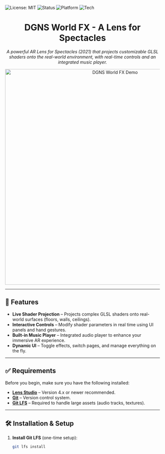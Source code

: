 ![License: MIT](https://img.shields.io/badge/License-MIT-yellow.svg)
![Status](https://img.shields.io/badge/Status-Active-brightgreen.svg)
![Platform](https://img.shields.io/badge/Platform-Snap_Spectacles_2021-blue.svg)
![Tech](https://img.shields.io/badge/Powered_by-Lens_Studio_5.x-yellow.svg)

<h1 align="center">DGNS World FX - A Lens for Spectacles</h1>

<p align="center">
  <em>A powerful AR Lens for Spectacles (2021) that projects customizable GLSL shaders onto the real-world environment, with real-time controls and an integrated music player.</em>
</p>

<p align="center">
  <img src="https://i.imgur.com/lHMf3D8.gif" alt="DGNS World FX Demo" width="700" />
</p>

---

## 🚀 Features

- **Live Shader Projection** – Projects complex GLSL shaders onto real-world surfaces (floors, walls, ceilings).
- **Interactive Controls** – Modify shader parameters in real time using UI panels and hand gestures.
- **Built-in Music Player** – Integrated audio player to enhance your immersive AR experience.
- **Dynamic UI** – Toggle effects, switch pages, and manage everything on the fly.

---

## ✅ Requirements

Before you begin, make sure you have the following installed:

- **[Lens Studio](https://lensstudio.snapchat.com/)** – Version 4.x or newer recommended.
- **[Git](https://git-scm.com/)** – Version control system.
- **[Git LFS](https://git-lfs.com/)** – Required to handle large assets (audio tracks, textures).

---

## 🛠️ Installation & Setup

1. **Install Git LFS** (one-time setup):
   ```bash
   git lfs install
